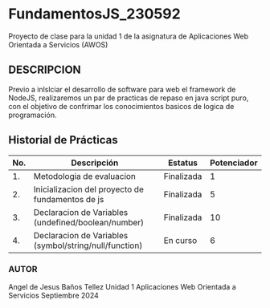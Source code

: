 # FundamentosJS_230592
Proyecto de clase para la unidad 1 de la asignatura de Aplicaciones Web Orientada a Servicios (AWOS)

 ## DESCRIPCION

Previo a inlslciar el desarrollo de software para web el framework de NodeJS, realizaremos un par de practicas de repaso en java script puro, con el objetivo de confrimar los conocimientos basicos de logica de programación.

 ## Historial de Prácticas
 |No. |Descripción|Estatus|Potenciador|
 |--|--|--|--|
 |1.|Metodologia de evaluacion|Finalizada|1|
 |2.|Inicializacion del proyecto de fundamentos de js|Finalizada|5|
 |3.|Declaracion de Variables (undefined/boolean/number)|Finalizada|10|
 |4.|Declaracion de Variables (symbol/string/null/function)|En curso|6|



### AUTOR
Angel de Jesus Baños Tellez
Unidad 1
Aplicaciones Web Orientada a Servicios
Septiembre 2024

    
